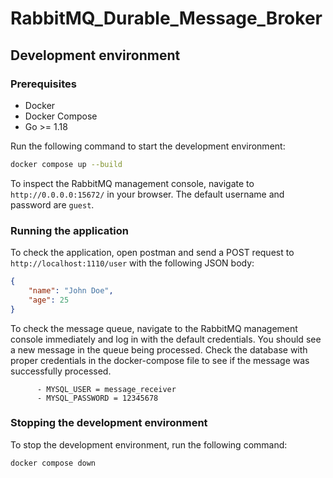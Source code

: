# RabbitMQ_Durable_Message_Broker

## Development environment

### Prerequisites
- Docker
- Docker Compose
- Go >= 1.18

Run the following command to start the development environment:
```bash
docker compose up --build
```

To inspect the RabbitMQ management console, navigate to `http://0.0.0.0:15672/` in your browser. The default username and password are `guest`.


### Running the application
To check the application, open postman and send a POST request to `http://localhost:1110/user` with the following JSON body:
```json
{
    "name": "John Doe",
    "age": 25
}
```

To check the message queue, navigate to the RabbitMQ management console immediately and log in with the default credentials. You should see a new message in the queue being processed.
Check the database with proper credentials in the docker-compose file to see if the message was successfully processed.

```database Credentials
      - MYSQL_USER = message_receiver
      - MYSQL_PASSWORD = 12345678
```

### Stopping the development environment
To stop the development environment, run the following command:
```bash
docker compose down
```